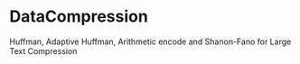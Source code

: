 # DataCompression
Huffman, Adaptive Huffman, Arithmetic encode and Shanon-Fano for Large Text Compression
